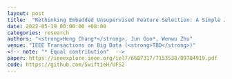 ```yaml
---
layout: post
title:  "Rethinking Embedded Unsupervised Feature Selection: A Simple Joint Approach"
date: 2022-05-19 00:00:00 +08:00
categories: research
authors: "<strong>Heng Chang*</strong>, Jun Guo*, Wenwu Zhu"
venue: "IEEE Transactions on Big Data (<strong>TBD</strong>)"
<!-- note: "* Equal contribution"  -->
paper: https://ieeexplore.ieee.org/iel7/6687317/7153538/09784919.pdf 
code: https://github.com/SwiftieH/UFS2
---
```


